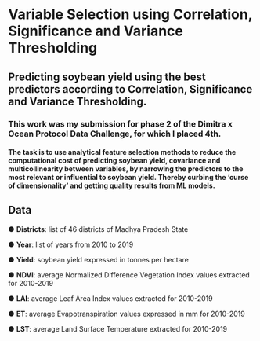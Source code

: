 # Variable Selection using Correlation, Significance and Variance Thresholding

## Predicting soybean yield using the best predictors according to Correlation, Significance and Variance Thresholding.
### This work was my submission for phase 2 of the Dimitra x Ocean Protocol Data Challenge, for which I placed 4th.

#### The task is to use analytical feature selection methods to reduce the computational cost of predicting soybean yield, covariance and multicollinearity between variables, by narrowing the predictors to the most relevant or influential to soybean yield. Thereby curbing the ‘curse of dimensionality’ and getting quality results from ML models.

## Data

● **Districts**: list of 46 districts of Madhya Pradesh State

● **Year**: list of years from 2010 to 2019

● **Yield**: soybean yield expressed in tonnes per hectare

● **NDVI**: average Normalized Difference Vegetation Index values extracted for 2010-2019

● **LAI**: average Leaf Area Index values extracted for 2010-2019

● **ET**: average Evapotranspiration values expressed in mm for 2010-2019

● **LST**: average Land Surface Temperature extracted for 2010-2019


